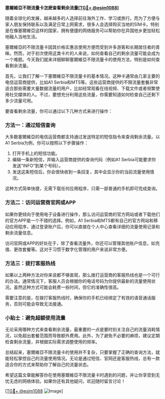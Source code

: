 **塞爾維亞不限流量卡怎麽查看剩余流量[[TG💪+ @esim1088](https://t.me/s/esim1088)]**

随着全球化的发展，越来越多的人选择前往海外工作、学习或旅行。而为了方便与家人朋友保持联系以及满足日常上网需求，很多人会选择购买当地的SIM卡。特别是在像塞爾維亞这样的国家，拥有便捷的网络服务可以帮助你在异国他乡更加轻松地融入当地生活。

塞爾維亞的不限流量卡因其价格实惠且使用方便而受到许多游客和长期居住者的青睐。然而，对于初次使用这类卡片的人来说，如何查看自己的剩余流量可能会成为一个难题。今天我们就来详细聊聊塞爾維亞不限流量卡的使用方法，特别是如何查看剩余流量。

首先，让我们了解一下塞爾維亞不限流量卡的基本情况。这种卡通常由几家主要的电信运营商提供，比如A1 Serbia和MTS等。这些运营商提供的不限流量套餐非常适合那些需要大量数据流量的用户，比如经常观看在线视频、下载文件或者频繁使用社交媒体的人。不过，要想充分利用这些流量，你需要知道如何检查自己还剩下多少流量可用。

要查看剩余流量，你可以通过以下几种方式来进行操作：

### 方法一：通过短信查询

大多数塞爾維亞的电信运营商都支持通过发送特定的短信指令来查询剩余流量。以A1 Serbia为例，你可以按照以下步骤操作：

1. 打开手机上的短信功能。
2. 编辑一条新短信，并输入运营商提供的查询代码（例如A1 Serbia可能要求你发送“INFO”到某个号码）。
3. 发送这条短信后，你会很快收到一条回复，其中会显示你的当前流量使用情况。

这种方式简单快捷，无需下载任何应用程序，只需一部普通的手机即可完成查询。

### 方法二：访问运营商官网或APP

如果你更倾向于使用电子设备进行操作，那么访问运营商的官方网站或者下载他们的官方APP是一个不错的选择。例如，A1 Serbia和MTS都有自己的官方网站和移动应用程序，通过登录账户后，你可以直接在个人中心查看详细的流量使用记录和剩余流量信息。

访问官网或APP的好处在于，除了查看流量外，你还可以管理其他账户信息，如充值、更改套餐等。这对于习惯于数字化管理的用户来说非常方便。

### 方法三：拨打客服热线

如果以上两种方法对你来说都不够直观，那么拨打运营商的客服热线也是一个可行的办法。通常情况下，客服人员会根据你的电话号码为你提供最新的流量使用状况。虽然这种方式可能会耗费一些时间，但它的准确性很高。

需要注意的是，在拨打客服热线时，确保你的手机已经绑定了有效的语音通话服务，否则可能会导致无法接通。

### 小贴士：避免超额使用流量

无论采用哪种方式来查看剩余流量，最重要的一点是要时刻关注自己的流量消耗情况，以免超出套餐范围而导致额外费用。此外，为了避免不必要的麻烦，建议定期检查剩余流量，并根据实际需求调整使用的频率。

总结起来，塞爾維亞不限流量卡的使用并不复杂，只要掌握了正确的查询方法，就能轻松掌控自己的流量使用情况。无论是通过短信、官网还是客服热线，总有一款适合你的方式来帮助你了解自己的流量状态。

希望这篇文章能解答你在使用塞爾維亞不限流量卡时遇到的问题，并让你享受到无忧无虑的网络体验。如果你还有其他疑问，欢迎随时留言讨论！

[[TG💪+ @esim1088](https://t.me/s/esim1088) ![Image](https://i.postimg.cc/4NQfJmqS/Snipaste-2025-05-13-00-14-12.png)]